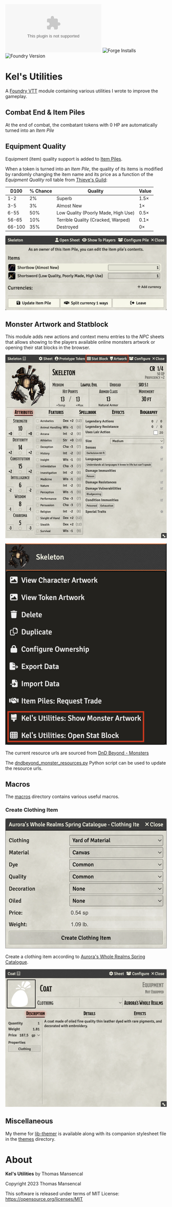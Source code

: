 ![Downloads](https://img.shields.io/github/downloads/KelSolaar/fvvt-kels-utilities/module.zip) ![Forge Installs](https://img.shields.io/badge/dynamic/json?label=Forge%20Installs&query=package.installs&suffix=%25&url=https%3A%2F%2Fforge-vtt.com%2Fapi%2Fbazaar%2Fpackage%2Fkels-utilities&colorB=4aa94a) ![Foundry Version](https://img.shields.io/badge/dynamic/json.svg?url=https%3A%2F%2Fgithub.com%2FKelSolaar%2Ffvvt-kels-utilities%2Freleases%2Flatest%2Fdownload%2Fmodule.json&label=Foundry%20Version&query=$.compatibility.minimum&colorB=orange)

# Kel's Utilities

A [Foundry VTT](https://foundryvtt.com) module containing various utilities I wrote to improve the gameplay.

## Combat End & Item Piles

At the end of combat, the combatant tokens with 0 HP are automatically turned into an *Item Pile*

## Equipment Quality

Equipment (item) quality support is added to [Item Piles](https://github.com/fantasycalendar/FoundryVTT-ItemPiles).

When a token is turned into an *Item Pile*, the quality of its items is modified by randomly changing the item name and its price as a function of the *Equipment Quality* roll table from [Thieve's Guild](https://www.thievesguild.cc/harvest/creature.php?id=1#tab4):

| D100    | % Chance | Quality                              | Value |
|---------|----------|--------------------------------------|-------|
| 1-2     | 2%       | Superb                               | 1.5×  |
| 3-5     | 3%       | Almost New                           | 1×    |
| 6-55    | 50%      | Low Quality (Poorly Made, High Use)  | 0.5×  |
| 56-65   | 10%      | Terrible Quality (Cracked, Warped)   | 0.1×  |
| 66-100  | 35%      | Destroyed                            | 0×    |

![Equipment Quality - Item Piles](images/equipment-quality-item-piles.png)

## Monster Artwork and Statblock

This module adds new actions and context menu entries to the *NPC* sheets that allows showing to the players available online monsters artwork or opening their stat blocks in the browser.

![NPC Sheet Actions](images/npc-sheet-actions.png)

![NPC Context Menu Entries](images/npc-context-menu-entries.png)

The current resource urls are sourced from [DnD Beyond - Monsters](https://www.dndbeyond.com/monsters)

The [dndbeyond_monster_resources.py](utilities/dndbeyond_monster_resources.py) Python script can be used to update the resource urls.

## Macros

The [macros](macros/) directory contains various useful macros.

### Create Clothing Item

![Create Clothing Item](images/create-clothing-item.png)

Create a clothing item according to [Aurora's Whole Realms Spring Catalogue](https://www.dmsguild.com/product/347200/Auroras-Whole-Realms-Spring-Catalogue).

![Clothing Item](images/clothing-item.png)

## Miscellaneous

My theme for [lib-themer](https://github.com/mouse0270/lib-themer) is available along with its companion stylesheet file in the [themes](themes/) directory.

# About

**Kel's Utilities** by Thomas Mansencal

Copyright 2023 Thomas Mansencal

This software is released under terms of MIT License: https://opensource.org/licenses/MIT
